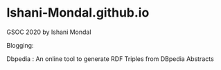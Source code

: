 # Ishani-Mondal.github.io
GSOC 2020 by Ishani Mondal

Blogging:

Dbpedia : An online tool to generate RDF Triples from DBpedia Abstracts
